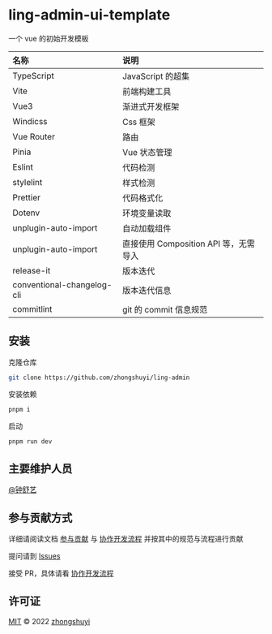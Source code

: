 # ling-admin-ui-template

一个 vue 的初始开发模板

| 名称                       | 说明                                  |
| :------------------------- | :------------------------------------ |
| TypeScript                 | JavaScript 的超集                     |
| Vite                       | 前端构建工具                          |
| Vue3                       | 渐进式开发框架                        |
| Windicss                   | Css 框架                              |
| Vue Router                 | 路由                                  |
| Pinia                      | Vue 状态管理                          |
| Eslint                     | 代码检测                              |
| stylelint                  | 样式检测                              |
| Prettier                   | 代码格式化                            |
| Dotenv                     | 环境变量读取                          |
| unplugin-auto-import       | 自动加载组件                          |
| unplugin-auto-import       | 直接使用 Composition API 等，无需导入 |
| release-it                 | 版本迭代                              |
| conventional-changelog-cli | 版本迭代信息                          |
| commitlint                 | git 的 commit 信息规范                |

## 安装

克隆仓库

```bash
git clone https://github.com/zhongshuyi/ling-admin
```

安装依赖

```bash
pnpm i
```

启动

```bash
pnpm run dev
```

## 主要维护人员

[@钟舒艺](https://github.com/zhongshuyi)

## 参与贡献方式

详细请阅读文档 [参与贡献](https://github.com/zhongshuyi/developer-knowledge-base/blob/main/%E5%85%B6%E4%BB%96/%E5%8F%82%E4%B8%8E%E8%B4%A1%E7%8C%AE.md) 与 [协作开发流程](https://github.com/zhongshuyi/developer-knowledge-base/blob/main/%E5%B7%A5%E5%85%B7/Git/Git%20%E5%8D%8F%E4%BD%9C%E5%BC%80%E5%8F%91%E6%B5%81%E7%A8%8B%E4%B8%8E%E8%A7%84%E8%8C%83.md) 并按其中的规范与流程进行贡献

提问请到 [Issues](https://github.com/zhongshuyi/ling-admin/issues)

接受 PR，具体请看 [协作开发流程](https://github.com/zhongshuyi/developer-knowledge-base/blob/main/%E5%B7%A5%E5%85%B7/Git/Git%20%E5%8D%8F%E4%BD%9C%E5%BC%80%E5%8F%91%E6%B5%81%E7%A8%8B%E4%B8%8E%E8%A7%84%E8%8C%83.md)

## 许可证

[MIT](LICENSE) © 2022 [zhongshuyi](https://github.com/zhongshuyi)
